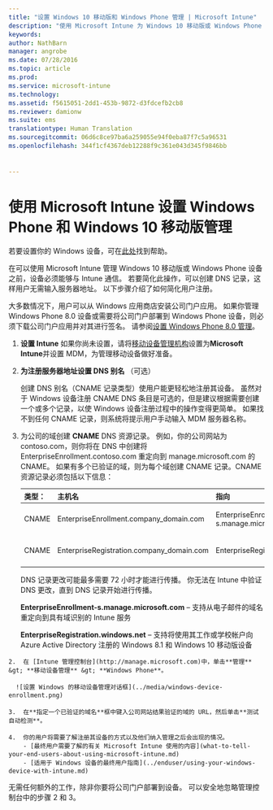 ```yaml
---
title: "设置 Windows 10 移动版和 Windows Phone 管理 | Microsoft Intune"
description: "使用 Microsoft Intune 为 Windows 10 移动版或 Windows Phone 设备启用移动设备管理 (MDM)。"
keywords: 
author: NathBarn
manager: angrobe
ms.date: 07/28/2016
ms.topic: article
ms.prod: 
ms.service: microsoft-intune
ms.technology: 
ms.assetid: f5615051-2dd1-453b-9872-d3fdcefb2cb8
ms.reviewer: damionw
ms.suite: ems
translationtype: Human Translation
ms.sourcegitcommit: 06d6c8ce97ba6a259055e94f0eba87f7c5a96531
ms.openlocfilehash: 344f1cf4367deb12288f9c361e043d345f9846bb


---
```



# 使用 Microsoft Intune 设置 Windows Phone 和 Windows 10 移动版管理
若要设置你的 Windows 设备，可在[此处](../enduser/using-your-windows-device-with-intune.md)找到帮助。

在可以使用 Microsoft Intune 管理 Windows 10 移动版或 Windows Phone 设备之前，设备必须能够与 Intune 通信。 若要简化此操作，可以创建 DNS 记录，这样用户无需输入服务器地址。 以下步骤介绍了如何简化用户注册。  

大多数情况下，用户可以从 Windows 应用商店安装公司门户应用。 如果你管理 Windows Phone 8.0 设备或需要将公司门户部署到 Windows Phone 设备，则必须下载公司门户应用并对其进行签名。 请参阅[设置 Windows Phone 8.0 管理](set-up-windows-phone-8.0-management-with-microsoft-intune.md)。

1.  **设置 Intune** 如果你尚未设置，请将[移动设备管理机构](get-ready-to-enroll-devices-in-microsoft-intune.md#set-mobile-device-management-authority)设置为**Microsoft Intune**并设置 MDM，为管理移动设备做好准备。

2.  **为注册服务器地址设置 DNS 别名** （可选）

    创建 DNS 别名（CNAME 记录类型）使用户能更轻松地注册其设备。 虽然对于 Windows 设备注册 CNAME DNS 条目是可选的，但是建议根据需要创建一个或多个记录，以使 Windows 设备注册过程中的操作变得更简单。 如果找不到任何 CNAME 记录，则系统将提示用户手动输入 MDM 服务器名称。

  1.  为公司的域创建 **CNAME** DNS 资源记录。 例如，你的公司网站为 contoso.com，则你将在 DNS 中创建将 EnterpriseEnrollment.contoso.com 重定向到 manage.microsoft.com 的 CNAME。 如果有多个已验证的域，则为每个域创建 CNAME 记录。CNAME 资源记录必须包括以下信息：

      |类型：|主机名|指向|TTL|
      |--------|-------------|-------------|-------|
      |CNAME|EnterpriseEnrollment.company_domain.com|EnterpriseEnrollment-s.manage.microsoft.com |1 小时|
      |CNAME|EnterpriseRegistration.company_domain.com|EnterpriseRegistration.windows.net|1 小时|

      DNS 记录更改可能最多需要 72 小时才能进行传播。 你无法在 Intune 中验证 DNS 更改，直到 DNS 记录开始进行传播。

      **EnterpriseEnrollment-s.manage.microsoft.com** – 支持从电子邮件的域名重定向到具有域识别的 Intune 服务

      **EnterpriseRegistration.windows.net** – 支持将使用其工作或学校帐户向 Azure Active Directory 注册的 Windows 8.1 和 Windows 10 移动版设备

    2.  在 [Intune 管理控制台](http://manage.microsoft.com)中，单击**管理** &gt; **移动设备管理** &gt; **Windows Phone**。

      ![设置 Windows 的移动设备管理对话框](../media/windows-device-enrollment.png)

    3.  在**指定一个已验证的域名**框中键入公司网站结果验证的域的 URL，然后单击**测试自动检测**。

    4.  你的用户将需要了解注册其设备的方式以及他们纳入管理之后会出现的情况。
        - [最终用户需要了解的有关 Microsoft Intune 使用的内容](what-to-tell-your-end-users-about-using-microsoft-intune.md)
        - [适用于 Windows 设备的最终用户指南](../enduser/using-your-windows-device-with-intune.md)



无需任何额外的工作，除非你要将公司门户部署到设备。  可以安全地忽略管理控制台中的步骤 2 和 3。



<!--HONumber=Aug16_HO1-->


